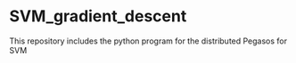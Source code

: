 # SVM_gradient_descent
This repository includes the python program for the distributed Pegasos for SVM

